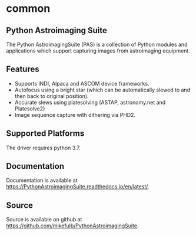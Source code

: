 # common
Python Astroimaging Suite
-------------------------

The Python AstroimagingSuite (PAS) is a collection of Python modules and
applications which support capturing images from astroimaging equipment.

Features
---------

 - Supports INDI, Alpaca and ASCOM device frameworks.
 - Autofocus using a bright star (which can be automatically slewed to
   and then back to original position).
 - Accurate slews using platesolving (ASTAP, astronomy.net and Platesolve2)
 - Image sequence capture with dithering via PHD2.

Supported Platforms
-------------------

The driver requires python 3.7.

Documentation
-------------

Documentation is available at https://PythonAstroimagingSuite.readthedocs.io/en/latest/.

Source
------

Source is available on github at https://github.com/mikefulb/PythonAstroimagingSuite.

